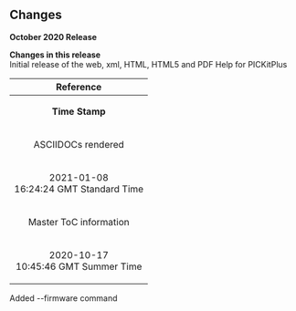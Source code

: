 <div class="section">

<div class="titlepage">

<div>

<div>

<span id="changes"></span>Changes
----------------------------------

</div>

</div>

</div>

<span class="strong">**October 2020 Release**</span>

  

<div class="variablelist">

<span class="term"><span class="strong">**Changes in this release**</span></span>  
Initial release of the web, xml, HTML, HTML5 and PDF Help for PICKitPlus

</div>

  
  
  
  
  
  
  
  
  
  
  
  
  
  
  
  
  
  

<div class="informaltable">

<table data-border="1" width="60%">
<thead>
<tr class="header">
<th style="text-align: center;"><span class="strong"><strong>Reference</strong></span></th>
</tr>
</thead>
<tbody>
<tr class="odd">
<td style="text-align: center;"><p><span class="strong"><strong>Time Stamp</strong></span></p></td>
</tr>
<tr class="even">
<td style="text-align: center;"><p>ASCIIDOCs rendered</p></td>
</tr>
<tr class="odd">
<td style="text-align: center;"><p>2021-01-08<br />
16:24:24 GMT Standard Time</p></td>
</tr>
<tr class="even">
<td style="text-align: center;"><p>Master ToC information</p></td>
</tr>
<tr class="odd">
<td style="text-align: center;"><p>2020-10-17<br />
10:45:46 GMT Summer Time</p></td>
</tr>
</tbody>
</table>

</div>

Added --firmware command

</div>

